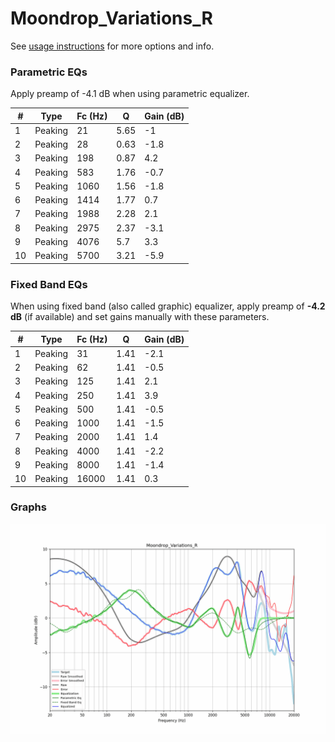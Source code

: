 # Moondrop_Variations_R
See [usage instructions](https://github.com/jaakkopasanen/AutoEq#usage) for more options and info.

### Parametric EQs
Apply preamp of -4.1 dB when using parametric equalizer.

|   # | Type    |   Fc (Hz) |    Q |   Gain (dB) |
|-----|---------|-----------|------|-------------|
|   1 | Peaking |        21 | 5.65 |        -1   |
|   2 | Peaking |        28 | 0.63 |        -1.8 |
|   3 | Peaking |       198 | 0.87 |         4.2 |
|   4 | Peaking |       583 | 1.76 |        -0.7 |
|   5 | Peaking |      1060 | 1.56 |        -1.8 |
|   6 | Peaking |      1414 | 1.77 |         0.7 |
|   7 | Peaking |      1988 | 2.28 |         2.1 |
|   8 | Peaking |      2975 | 2.37 |        -3.1 |
|   9 | Peaking |      4076 | 5.7  |         3.3 |
|  10 | Peaking |      5700 | 3.21 |        -5.9 |

### Fixed Band EQs
When using fixed band (also called graphic) equalizer, apply preamp of **-4.2 dB** (if available) and set gains manually with these parameters.

|   # | Type    |   Fc (Hz) |    Q |   Gain (dB) |
|-----|---------|-----------|------|-------------|
|   1 | Peaking |        31 | 1.41 |        -2.1 |
|   2 | Peaking |        62 | 1.41 |        -0.5 |
|   3 | Peaking |       125 | 1.41 |         2.1 |
|   4 | Peaking |       250 | 1.41 |         3.9 |
|   5 | Peaking |       500 | 1.41 |        -0.5 |
|   6 | Peaking |      1000 | 1.41 |        -1.5 |
|   7 | Peaking |      2000 | 1.41 |         1.4 |
|   8 | Peaking |      4000 | 1.41 |        -2.2 |
|   9 | Peaking |      8000 | 1.41 |        -1.4 |
|  10 | Peaking |     16000 | 1.41 |         0.3 |

### Graphs
![](./Moondrop_Variations_R.png)
